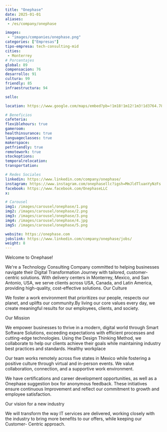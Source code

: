 ```yaml
---
title: "Onephase"
date: 2025-01-01
aliases:
 - /es/company/onephase

images: 
 - "images/companies/onephase.png"
categories: ["Empresas"]
tipo-empresa: tech-consulting-mid
cities: 
 - Monterrey
# Porcentajes  
global: 89
compensacion: 76
desarrollo: 91
cultura: 99
friendly: 85
infraestructura: 94 

sello: 

location: https://www.google.com/maps/embed?pb=!1m18!1m12!1m3!1d3764.784621270428!2d-99.19587042501571!3d19.33515008192345!2m3!1f0!2f0!3f0!3m2!1i1024!2i768!4f13.1!3m3!1m2!1s0x85cdffff6e095d0b%3A0xa9508d1dce54bb5!2sAv.%20Revoluci%C3%B3n%204020%2C%20La%20Otra%20Banda%2C%20Coyoac%C3%A1n%2C%2004510%20Ciudad%20de%20M%C3%A9xico%2C%20CDMX!5e0!3m2!1ses-419!2smx!4v1738025557996!5m2!1ses-419!2smx

# Beneficios
cafeteria: 
flexiblehours: true
gameroom: 
healthinsurance: true
languageclasses: true
makerspace: 
petfriendly: true
remotework: true
stockoptions: 
temporalrelocation: 
transportation: 

# Redes Sociales
linkedin: https://www.linkedin.com/company/onephase/
instagram: https://www.instagram.com/onephasellc?igsh=MmJldTluanYyNzFs
facebook: https://www.facebook.com/OnephaseLLC
x: 

# Carousel
img1: /images/carousel/onephase/1.png
img2: /images/carousel/onephase/2.png
img3: /images/carousel/onephase/3.png
img4: /images/carousel/onephase/4.jpg
img5: /images/carousel/onephase/5.png

website: https://onephase.com
jobslink: https://www.linkedin.com/company/onephase/jobs/
weight: 8
---
```


Welcome to Onephase!

We're a Technology Consulting Company committed to helping businesses navigate their Digital Transformation Journey with tailored, customer-centric solutions.
With delivery centers in Monterrey, Mexico, and San Antonio, USA, we serve clients across USA, Canada, and Latin America, providing high-quality, cost-effective solutions.
Our Culture

We foster a work environment that prioritizes our people, respects our planet, and uplifts our community.By living our core values every day, we create meaningful results for our employees, clients, and society.

Our Mission

We empower businesses to thrive in a modern, digital world through Smart Software Solutions, exceeding expectations with efficient processes and cutting-edge technologies.
Using the Design Thinking Method, we collaborate to help our clients achieve their goals while maintaining industry best practices and standards.
Healthy workplace

Our team works remotely across five states in Mexico while fostering a positive culture through virtual and in-person events. We value collaboration, connection, and a supportive work environment.

We have certifications and career development opportunities, as well as a Onephase suggestion box for anonymous feedback. These initiatives ensure continuous Improvement and reflect our commitment to growth and employee satisfaction.

Our vision for a new industry

We will transform the way IT services are delivered, working closely with the industry to bring more benefits to our offers, while keeping our Customer- Centric approach.
